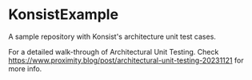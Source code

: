 # KonsistExample
A sample repository with Konsist's architecture unit test cases.

For a detailed walk-through of Architectural Unit Testing.
Check https://www.proximity.blog/post/architectural-unit-testing-20231121 for more info. 
